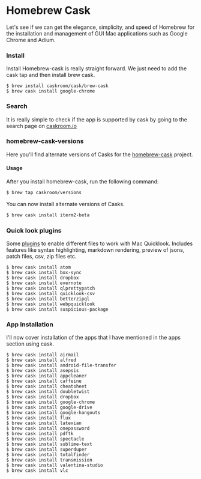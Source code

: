 # Homebrew Cask

Let's see if we can get the elegance, simplicity, and speed of Homebrew for the installation and management of GUI Mac applications such as Google Chrome and Adium.

### Install

Install Homebrew-cask is really straight forward. We just need to add the cask tap and then install brew cask.

    $ brew install caskroom/cask/brew-cask
    $ brew cask install google-chrome

### Search

It is really simple to check if the app is supported by cask by going to the search page on [caskroom.io](http://caskroom.io/)

### homebrew-cask-versions

Here you'll find alternate versions of Casks for the [homebrew-cask](https://github.com/caskroom/homebrew-cask)
project.

#### Usage

After you install homebrew-cask, run the following command:

```sh
$ brew tap caskroom/versions
```

You can now install alternate versions of Casks.

```sh
$ brew cask install iterm2-beta
```

### Quick look plugins

Some [plugins](https://github.com/sindresorhus/quick-look-plugins) to enable different files to work with Mac Quicklook. Includes features like syntax highlighting, markdown rendering, preview of jsons, patch files, csv, zip files etc.

    $ brew cask install atom
    $ brew cask install box-sync
    $ brew cask install dropbox
    $ brew cask install evernote
    $ brew cask install qlprettypatch
    $ brew cask install quicklook-csv
    $ brew cask install betterzipql
    $ brew cask install webpquicklook
    $ brew cask install suspicious-package

### App Installation

I'll now cover installation of the apps that I have mentioned in the apps section using cask.

    $ brew cask install airmail
    $ brew cask install alfred
    $ brew cask install android-file-transfer
    $ brew cask install asepsis
    $ brew cask install appcleaner
    $ brew cask install caffeine
    $ brew cask install cheatsheet
    $ brew cask install doubletwist
    $ brew cask install dropbox
    $ brew cask install google-chrome
    $ brew cask install google-drive
    $ brew cask install google-hangouts
    $ brew cask install flux
    $ brew cask install latexian
    $ brew cask install onepassword
    $ brew cask install pdftk
    $ brew cask install spectacle
    $ brew cask install sublime-text
    $ brew cask install superduper
    $ brew cask install totalfinder
    $ brew cask install transmission
    $ brew cask install valentina-studio
    $ brew cask install vlc
